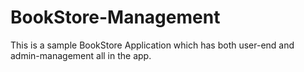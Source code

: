 # BookStore-Management
This is a sample BookStore Application which has both user-end and admin-management all in the app. 
